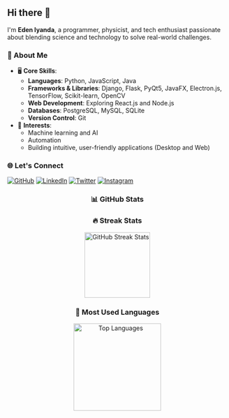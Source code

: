 ## Hi there 👋

I'm **Eden Iyanda**, a programmer, physicist, and tech enthusiast passionate about blending science and technology to solve real-world challenges.

### 🚀 About Me
- 🖥️ **Core Skills**:
  - **Languages**: Python, JavaScript, Java
  - **Frameworks & Libraries**: Django, Flask, PyQt5, JavaFX, Electron.js, TensorFlow, Scikit-learn, OpenCV
  - **Web Development**: Exploring React.js and Node.js
  - **Databases**: PostgreSQL, MySQL, SQLite
  - **Version Control**: Git
- 🤖 **Interests**:
  - Machine learning and AI
  - Automation
  - Building intuitive, user-friendly applications (Desktop and Web)

### 🌐 Let's Connect
[![GitHub](https://img.shields.io/badge/GitHub-000?style=for-the-badge&logo=github)](https://github.com/edeniyanda) 
[![LinkedIn](https://img.shields.io/badge/LinkedIn-0077B5?style=for-the-badge&logo=linkedin&logoColor=white)](https://www.linkedin.com/in/edeniyanda/) 
[![Twitter](https://img.shields.io/badge/Twitter-1DA1F2?style=for-the-badge&logo=twitter&logoColor=white)](https://twitter.com/EdenTechie) 
[![Instagram](https://img.shields.io/badge/Instagram-E4405F?style=for-the-badge&logo=instagram&logoColor=white)](https://www.instagram.com/edeniyanda/)



<div align="center">

### 📊 GitHub Stats

### 🔥 Streak Stats
<img src="https://github-readme-streak-stats.demolab.com/?user=edeniyanda&theme=dark" alt="GitHub Streak Stats" height="150">

### 🎨 Most Used Languages
<img src="https://github-readme-stats.vercel.app/api/top-langs/?username=edeniyanda&layout=donut&langs_count=7&theme=dark" alt="Top Languages" height="200">

</div>




